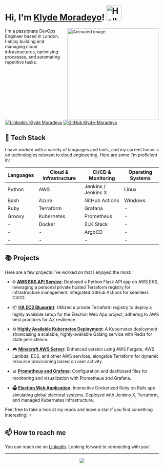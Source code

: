 # Hi, I'm [Klyde Moradeyo](https://klyde-moradeyo.com/)! <img src="https://media.giphy.com/media/mGcNjsfWAjY5AEZNw6/giphy.gif" width="50" alt="Hello!">

<img align='right' src="https://media0.giphy.com/media/v1.Y2lkPTc5MGI3NjExMGJjZjJlYWUzNmEwM2EyNzhlMDc0MTc3YzUzNDVlZTRjZGRmOTZjMCZlcD12MV9pbnRlcm5hbF9naWZzX2dpZklkJmN0PWc/2IudUHdI075HL02Pkk/giphy.gif" width="300" style="padding-left: 20px" alt="Animated image">

I'm a passionate DevOps Engineer based in London. I enjoy building and managing cloud infrastructures, optimizing processes, and automating repetitive tasks.

[![Linkedin: Klyde Moradeyo](https://img.shields.io/badge/-Klyde%20Moradeyo-blue?style=flat-square&logo=Linkedin&logoColor=white&link=https://www.linkedin.com/in/klyde-moradeyo/)](https://www.linkedin.com/in/klyde-moradeyo-349847197/)
[![GitHub Klyde-Moradeyo](https://img.shields.io/github/followers/Klyde-Moradeyo?label=follow&style=social)](https://github.com/Klyde-Moradeyo)

## 🧰 Tech Stack

I have worked with a variety of languages and tools, and my current focus is on technologies relevant to cloud engineering. Here are some I'm proficient in:

| Languages    | Cloud & Infrastructure | CI/CD & Monitoring  | Operating Systems |
|--------------|------------------------|---------------------|-------------------|
| Python       | AWS                    | Jenkins / Jenkins X | Linux             |
| Bash         | Azure                  | GitHub Actions      | Windows           |
| Ruby         | Terraform              | Grafana             | -                 |
| Groovy       | Kubernetes             | Prometheus          | -                 |
| -            | Docker                 | ELK Stack           | -                 |
| -            | -                      | ArgoCD              | -                 |
| -            | -                      | -                   | -                 |


## 📚 Projects

Here are a few projects I've worked on that I enjoyed the most:

- 🌐 [**AWS EKS API Service**](https://github.com/Klyde-Moradeyo/aws-eks-flask-api-app.git): Deployed a Python Flask API app on AWS EKS, leveraging a personal private hosted Terraform registry for infrastructure management. Integrated GitHub Actions for seamless CI/CD.

- 📦 [**HA EC2 Blueprint**](https://github.com/Klyde-Moradeyo/ha-ec2-tf-blueprint.git): Utilized a private Terraform registry to deploy a highly available setup for the Election Web App project, adhering to AWS best practices for AZ resilience.

- ⚙️ [**Highly Available Kubernetes Deployment**](https://github.com/Klyde-Moradeyo/k8-go-redis-service): A Kubernetes deployment showcasing a scalable, highly-available Golang service with Redis for state persistence. 

- 🎮 [**Minecraft AWS Server**](https://github.com/Klyde-Moradeyo/minecraft-AWS-server): Enhanced version using AWS Fargate, AWS Lambda, EC2, and other AWS services, alongside Terraform for dynamic resource provisioning based on user activity.

- 📊 [**Prometheus and Grafana**](https://github.com/Klyde-Moradeyo/grafana-prometheus-public): Configuration and dashboard files for monitoring and visualization with Prometheus and Grafana.

- 🗳 [**Election Web Application**](https://github.com/Klyde-Moradeyo/election-web-app): Interactive Dockerized Ruby on Rails app simulating global electoral systems. Deployed with Jenkins X, Terraform, and managed Kubernetes infrastructure.

Feel free to take a look at my repos and leave a star if you find something interesting! :star:

## 📫 How to reach me

You can reach me on [LinkedIn](https://www.linkedin.com/in/klyde-moradeyo/). Looking forward to connecting with you!

---

<!-- <a href="">
  <img align="center" src="https://github-readme-stats.vercel.app/api/top-langs/?username=Klyde-Moradeyo">
</a> -->
<p align="center">
  <img src="https://github-readme-streak-stats.herokuapp.com/?user=Klyde-Moradeyo">
</p>
<!-- <a href="">
  <img align="center" src=https://github-readme-stats.vercel.app/api?username=Klyde-Moradeyo&count_private=true>
</a>
 -->
